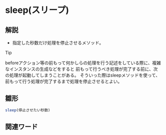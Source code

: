 # sleep(スリープ)  
## 解説  
* 指定した秒数だけ処理を停止させるメソッド。    
>[!TIP]
>beforeアクション等の前もって何かしらの処理を行う記述をしている際に、複雑なインスタンスの生成などをすると
>前もって行うべき処理が完了する前に、次の処理が起動してしまうことがある。
>そういった際はsleepメソッドを使って、前もって行う処理が完了するまで処理を停止させるとよい。
  
## 雛形   
```ruby
sleep(停止させたい秒数)
```
## 関連ワード  
